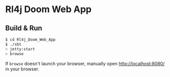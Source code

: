 # Rl4j Doom Web App #

## Build & Run ##

```sh
$ cd Rl4j_Doom_Web_App
$ ./sbt
> jetty:start
> browse
```

If `browse` doesn't launch your browser, manually open [http://localhost:8080/](http://localhost:8080/) in your browser.
